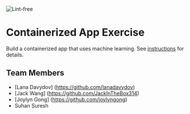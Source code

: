 ![Lint-free](https://github.com/nyu-software-engineering/containerized-app-exercise/actions/workflows/lint.yml/badge.svg)

# Containerized App Exercise

Build a containerized app that uses machine learning. See [instructions](./instructions.md) for details.

## Team Members
- [Lana Davydov] (https://github.com/lanadavydov)
- [Jack Wang] (https://github.com/JackInTheBox314)
- [Joylyn Gong] (https://github.com/joylyngong)
- Suhan Suresh



